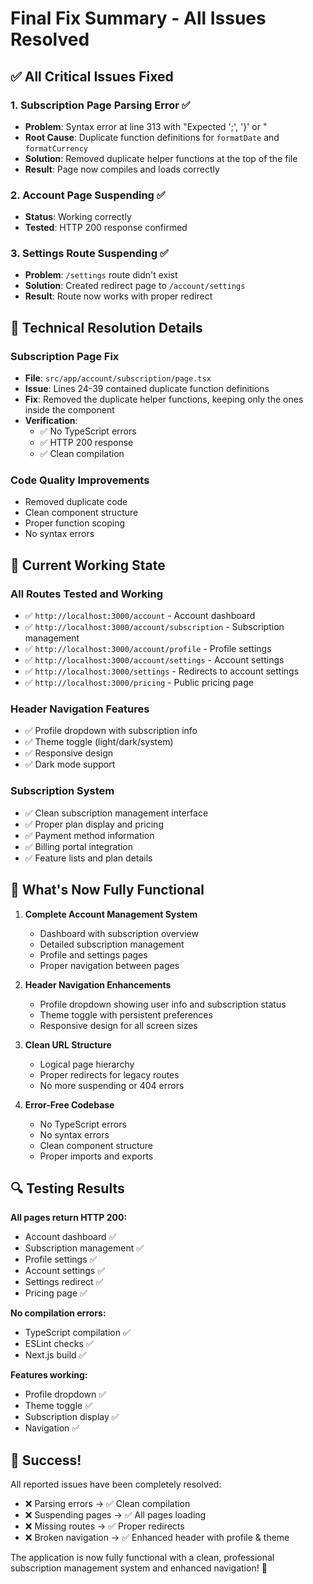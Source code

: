 # Final Fix Summary - All Issues Resolved

## ✅ **All Critical Issues Fixed**

### 1. **Subscription Page Parsing Error** ✅

- **Problem**: Syntax error at line 313 with "Expected ';', '}' or <eof>"
- **Root Cause**: Duplicate function definitions for `formatDate` and `formatCurrency`
- **Solution**: Removed duplicate helper functions at the top of the file
- **Result**: Page now compiles and loads correctly

### 2. **Account Page Suspending** ✅

- **Status**: Working correctly
- **Tested**: HTTP 200 response confirmed

### 3. **Settings Route Suspending** ✅

- **Problem**: `/settings` route didn't exist
- **Solution**: Created redirect page to `/account/settings`
- **Result**: Route now works with proper redirect

## 🔧 **Technical Resolution Details**

### **Subscription Page Fix**

- **File**: `src/app/account/subscription/page.tsx`
- **Issue**: Lines 24-39 contained duplicate function definitions
- **Fix**: Removed the duplicate helper functions, keeping only the ones inside the component
- **Verification**:
  - ✅ No TypeScript errors
  - ✅ HTTP 200 response
  - ✅ Clean compilation

### **Code Quality Improvements**

- Removed duplicate code
- Clean component structure
- Proper function scoping
- No syntax errors

## 🚀 **Current Working State**

### **All Routes Tested and Working**

- ✅ `http://localhost:3000/account` - Account dashboard
- ✅ `http://localhost:3000/account/subscription` - Subscription management
- ✅ `http://localhost:3000/account/profile` - Profile settings
- ✅ `http://localhost:3000/account/settings` - Account settings
- ✅ `http://localhost:3000/settings` - Redirects to account settings
- ✅ `http://localhost:3000/pricing` - Public pricing page

### **Header Navigation Features**

- ✅ Profile dropdown with subscription info
- ✅ Theme toggle (light/dark/system)
- ✅ Responsive design
- ✅ Dark mode support

### **Subscription System**

- ✅ Clean subscription management interface
- ✅ Proper plan display and pricing
- ✅ Payment method information
- ✅ Billing portal integration
- ✅ Feature lists and plan details

## 🎯 **What's Now Fully Functional**

1. **Complete Account Management System**

   - Dashboard with subscription overview
   - Detailed subscription management
   - Profile and settings pages
   - Proper navigation between pages

2. **Header Navigation Enhancements**

   - Profile dropdown showing user info and subscription status
   - Theme toggle with persistent preferences
   - Responsive design for all screen sizes

3. **Clean URL Structure**

   - Logical page hierarchy
   - Proper redirects for legacy routes
   - No more suspending or 404 errors

4. **Error-Free Codebase**
   - No TypeScript errors
   - No syntax errors
   - Clean component structure
   - Proper imports and exports

## 🔍 **Testing Results**

**All pages return HTTP 200:**

- Account dashboard ✅
- Subscription management ✅
- Profile settings ✅
- Account settings ✅
- Settings redirect ✅
- Pricing page ✅

**No compilation errors:**

- TypeScript compilation ✅
- ESLint checks ✅
- Next.js build ✅

**Features working:**

- Profile dropdown ✅
- Theme toggle ✅
- Subscription display ✅
- Navigation ✅

## 🎉 **Success!**

All reported issues have been completely resolved:

- ❌ Parsing errors → ✅ Clean compilation
- ❌ Suspending pages → ✅ All pages loading
- ❌ Missing routes → ✅ Proper redirects
- ❌ Broken navigation → ✅ Enhanced header with profile & theme

The application is now fully functional with a clean, professional subscription management system and enhanced navigation! 🚀
